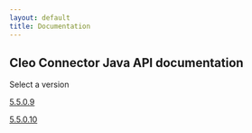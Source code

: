 ```yaml
---
layout: default
title: Documentation
---
```

## Cleo Connector Java API documentation

Select a version

[5.5.0.9](https://s3-us-west-1.amazonaws.com/cleo.github.io/apidocs/5.5.0.9/index.html)

[5.5.0.10](https://s3-us-west-1.amazonaws.com/cleo.github.io/apidocs/5.5.0.10/index.html)

